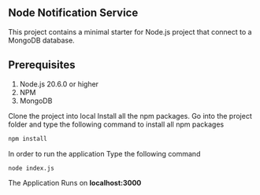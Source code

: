 ## Node Notification Service
This project contains a minimal starter for Node.js project that connect to a MongoDB database.

## Prerequisites
 1. Node.js 20.6.0 or higher
 2. NPM
 3. MongoDB

Clone the project into local
Install all the npm packages. Go into the project folder and type the following command to install all npm packages

```bash
npm install
```

In order to run the application Type the following command

```bash
node index.js
```

The Application Runs on **localhost:3000**
